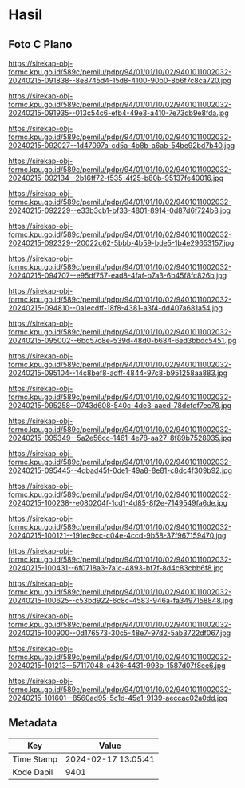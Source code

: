 # Hasil

## Foto C Plano

https://sirekap-obj-formc.kpu.go.id/589c/pemilu/pdpr/94/01/01/10/02/9401011002032-20240215-091838--8e8745d4-15d8-4100-90b0-8b6f7c8ca720.jpg

https://sirekap-obj-formc.kpu.go.id/589c/pemilu/pdpr/94/01/01/10/02/9401011002032-20240215-091935--013c54c6-efb4-49e3-a410-7e73db9e8fda.jpg

https://sirekap-obj-formc.kpu.go.id/589c/pemilu/pdpr/94/01/01/10/02/9401011002032-20240215-092027--1d47097a-cd5a-4b8b-a6ab-54be92bd7b40.jpg

https://sirekap-obj-formc.kpu.go.id/589c/pemilu/pdpr/94/01/01/10/02/9401011002032-20240215-092134--2b16ff72-f535-4f25-b80b-95137fe40016.jpg

https://sirekap-obj-formc.kpu.go.id/589c/pemilu/pdpr/94/01/01/10/02/9401011002032-20240215-092229--e33b3cb1-bf33-4801-8914-0d87d6f724b8.jpg

https://sirekap-obj-formc.kpu.go.id/589c/pemilu/pdpr/94/01/01/10/02/9401011002032-20240215-092329--20022c62-5bbb-4b59-bde5-1b4e29653157.jpg

https://sirekap-obj-formc.kpu.go.id/589c/pemilu/pdpr/94/01/01/10/02/9401011002032-20240215-094707--e95df757-ead8-4faf-b7a3-6b45f8fc826b.jpg

https://sirekap-obj-formc.kpu.go.id/589c/pemilu/pdpr/94/01/01/10/02/9401011002032-20240215-094810--0a1ecdff-18f8-4381-a3f4-dd407a681a54.jpg

https://sirekap-obj-formc.kpu.go.id/589c/pemilu/pdpr/94/01/01/10/02/9401011002032-20240215-095002--6bd57c8e-539d-48d0-b684-6ed3bbdc5451.jpg

https://sirekap-obj-formc.kpu.go.id/589c/pemilu/pdpr/94/01/01/10/02/9401011002032-20240215-095104--14c8bef8-adff-4844-97c8-b951258aa883.jpg

https://sirekap-obj-formc.kpu.go.id/589c/pemilu/pdpr/94/01/01/10/02/9401011002032-20240215-095258--0743d608-540c-4de3-aaed-78defdf7ee78.jpg

https://sirekap-obj-formc.kpu.go.id/589c/pemilu/pdpr/94/01/01/10/02/9401011002032-20240215-095349--5a2e56cc-1461-4e78-aa27-8f89b7528935.jpg

https://sirekap-obj-formc.kpu.go.id/589c/pemilu/pdpr/94/01/01/10/02/9401011002032-20240215-095445--4dbad45f-0de1-49a8-8e81-c8dc4f309b92.jpg

https://sirekap-obj-formc.kpu.go.id/589c/pemilu/pdpr/94/01/01/10/02/9401011002032-20240215-100238--e080204f-1cd1-4d85-8f2e-7149549fa6de.jpg

https://sirekap-obj-formc.kpu.go.id/589c/pemilu/pdpr/94/01/01/10/02/9401011002032-20240215-100121--191ec9cc-c04e-4ccd-9b58-37f967159470.jpg

https://sirekap-obj-formc.kpu.go.id/589c/pemilu/pdpr/94/01/01/10/02/9401011002032-20240215-100431--6f0718a3-7a1c-4893-bf7f-8d4c83cbb6f8.jpg

https://sirekap-obj-formc.kpu.go.id/589c/pemilu/pdpr/94/01/01/10/02/9401011002032-20240215-100625--c53bd922-6c8c-4583-946a-fa3497158848.jpg

https://sirekap-obj-formc.kpu.go.id/589c/pemilu/pdpr/94/01/01/10/02/9401011002032-20240215-100900--0d176573-30c5-48e7-97d2-5ab3722df067.jpg

https://sirekap-obj-formc.kpu.go.id/589c/pemilu/pdpr/94/01/01/10/02/9401011002032-20240215-101213--57117048-c436-4431-993b-1587d07f8ee6.jpg

https://sirekap-obj-formc.kpu.go.id/589c/pemilu/pdpr/94/01/01/10/02/9401011002032-20240215-101601--8560ad95-5c1d-45e1-9139-aeccac02a0dd.jpg


## Metadata

| Key        | Value               |
| ---------- | ------------------- |
| Time Stamp | 2024-02-17 13:05:41 |
| Kode Dapil | 9401                |




